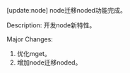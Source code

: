 [update:node] node迁移noded功能完成。

Description:
开发node新特性。

Major Changes:
1. 优化mget。
2. 增加node迁移noded。